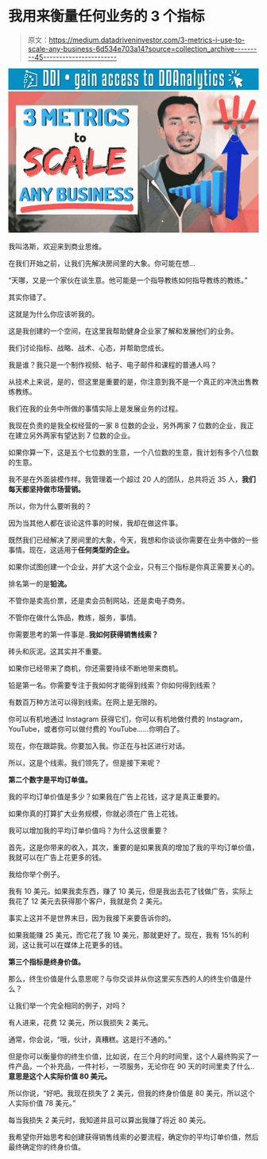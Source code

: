 # 我用来衡量任何业务的 3 个指标

> 原文：<https://medium.datadriveninvestor.com/3-metrics-i-use-to-scale-any-business-6d534e703a14?source=collection_archive---------45----------------------->

[![](img/43d6a4918aae0acff066bbcec704a577.png)](http://www.track.datadriveninvestor.com/1126B)![](img/0aac30308dd18375975571a886acaa8f.png)

我叫洛斯，欢迎来到商业思维。

在我们开始之前，让我们先解决房间里的大象。你可能在想…

“天哪，又是一个家伙在谈生意。他可能是一个指导教练如何指导教练的教练。”

其实你错了。

这就是为什么你应该听我的。

这是我创建的一个空间，在这里我帮助健身企业家了解和发展他们的业务。

我们讨论指标、战略、战术、心态，并帮助您成长。

我是谁？我只是一个制作视频、帖子、电子邮件和课程的普通人吗？

从技术上来说，是的，但这里是重要的是，你注意到我不是一个真正的冲洗出售教练教练。

我们在我的业务中所做的事情实际上是发展业务的过程。

我现在负责的是我全权经营的一家 8 位数的企业，另外两家 7 位数的企业，我正在建立另外两家有望达到 7 位数的企业。

如果你算一下，这是五个七位数的生意，一个八位数的生意，我计划有多个八位数的生意。

我不是在外面装模作样。我管理着一个超过 20 人的团队，总共将近 35 人，**我们每天都坚持做市场营销。**

所以，你为什么要听我的？

因为当其他人都在谈论这件事的时候，我却在做这件事。

既然我们已经解决了房间里的大象，今天，我想和你谈谈你需要在业务中做的一些事情。现在，这适用于**任何类型的企业。**

如果你试图创建一个企业，并扩大这个企业，只有三个指标是你真正需要关心的。

排名第一的是**铅流。**

不管你是卖高价票，还是卖会员制网站，还是卖电子商务。

不管你在做什么饰品，教练，服务，事情。

你需要思考的第一件事是..**我如何获得销售线索？**

砖头和灰泥。这其实并不重要。

如果你已经带来了商机，你还需要持续不断地带来商机。

铅是第一名。你需要专注于我如何才能得到线索？你如何得到线索？

有数百万种方法可以得到线索。在网上是无限的。

你可以有机地通过 Instagram 获得它们，你可以有机地做付费的 Instagram，YouTube，或者你可以做付费的 YouTube……你明白了。

现在，你在跟踪我。你要加入我。你正在与社区进行对话。

所以，这是个线索。我们领先了。但是接下来呢？

**第二个数字是平均订单值。**

我的平均订单价值是多少？如果我在广告上花钱，这才是真正重要的。

如果你真的打算扩大业务规模，你就必须在广告上花钱。

我可以增加我的平均订单价值吗？为什么这很重要？

首先，这是你带来的收入，其次，重要的是如果我真的增加了我的平均订单价值，我就可以在广告上花更多的钱。

我给你举个例子。

我有 10 美元。如果我卖东西，赚了 10 美元，但是我出去花了钱做广告，实际上我花了 12 美元去获得那个客户，我就是负 2 美元。

事实上这并不是世界末日，因为我接下来要告诉你的。

如果我能赚 25 美元，而它花了我 10 美元，那就更好了。现在，我有 15%的利润，这让我可以在媒体上花更多的钱。

**第三个指标是终身价值。**

那么，终生价值是什么意思呢？与你交谈并从你这里买东西的人的终生价值是什么？

让我们举一个完全相同的例子，对吗？

有人进来，花费 12 美元，所以我损失 2 美元。

通常，你会说，“哦，伙计，真糟糕。这是行不通的。”

但是你可以衡量你的终生价值，比如说，在三个月的时间里，这个人最终购买了一件产品，一个补充品，一件衬衫，一项服务，无论你在 90 天的时间里卖了什么..**意思是这个人实际价值 80 美元。**

所以你说，“好吧。我现在损失了 2 美元，但我的终身价值是 80 美元，所以这个人实际价值 78 美元。”

每当我损失 2 美元时，我知道并且可以算出我赚了将近 80 美元。

我希望你开始思考和创建获得销售线索的必要流程，确定你的平均订单价值，然后最终确定你的终身价值。